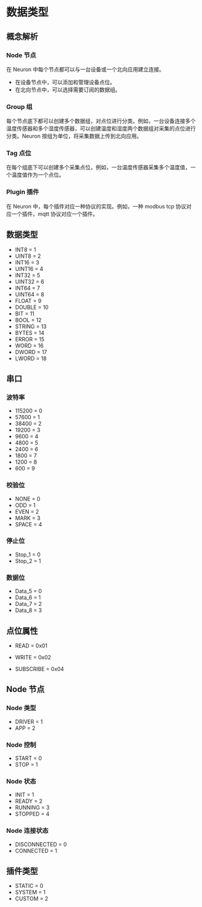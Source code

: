 # 数据类型

## 概念解析

### Node 节点

在 Neuron 中每个节点都可以与一台设备或一个北向应用建立连接。
* 在设备节点中，可以添加和管理设备点位。
* 在北向节点中，可以选择需要订阅的数据组。

### Group 组

每个节点底下都可以创建多个数据组，对点位进行分类。例如，一台设备连接多个温度传感器和多个湿度传感器，可以创建温度和湿度两个数据组对采集的点位进行分类。Neuron 按组为单位，将采集数据上传到北向应用。
### Tag 点位

在每个组底下可以创建多个采集点位，例如，一台温度传感器采集多个温度值，一个温度值作为一个点位。

### Plugin 插件

在 Neuron 中，每个插件对应一种协议的实现。例如，一种 modbus tcp 协议对应一个插件，mqtt 协议对应一个插件。

## 数据类型

* INT8   = 1
* UINT8  = 2
* INT16  = 3
* UINT16 = 4
* INT32  = 5
* UINT32 = 6
* INT64  = 7
* UINT64 = 8
* FLOAT  = 9
* DOUBLE = 10
* BIT    = 11
* BOOL   = 12
* STRING = 13
* BYTES  = 14
* ERROR = 15
* WORD = 16
* DWORD = 17
* LWORD = 18

## 串口

### 波特率

* 115200 = 0
* 57600  = 1
* 38400  = 2
* 19200  = 3
* 9600   = 4
* 4800   = 5
* 2400   = 6
* 1800   = 7
* 1200   = 8
* 600    = 9

### 校验位

* NONE   = 0
* ODD    = 1
* EVEN   = 2
* MARK   = 3
* SPACE  = 4

### 停止位

* Stop_1 = 0
* Stop_2 = 1

### 数据位

* Data_5 = 0
* Data_6 = 1
* Data_7 = 2
* Data_8 = 3

## 点位属性

* READ = 0x01

* WRITE = 0x02

* SUBSCRIBE = 0x04

## Node 节点

### Node 类型

* DRIVER = 1
* APP = 2

### Node 控制

* START = 0
* STOP = 1

### Node 状态

* INIT = 1
* READY = 2
* RUNNING = 3
* STOPPED = 4

### Node 连接状态

* DISCONNECTED = 0
* CONNECTED = 1

## 插件类型

* STATIC = 0
* SYSTEM = 1
* CUSTOM = 2
